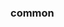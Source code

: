 <!-- Space: Projects -->
<!-- Parent: BuildTools -->
<!-- Title: Examples BuildTools -->

<!-- Label: Examples -->
<!-- Include: ./../disclaimer.md -->
<!-- Include: ac:toc -->

### common
